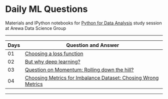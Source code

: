 
# Daily ML Questions 

Materials and IPython notebooks for [Python for Data Analysis](https://wesmckinney.com/book/python-basics.html) study session at Arewa Data Science Group
****


| Days  |  Question and Answer  |
| ------------- | ------------- |
| 01   | [ Choosing a loss function](https://github.com/shmuhammad2004/dailyml/blob/main/daily_0002) | 
| 02   |  [But why deep learning?](https://github.com/shmuhammad2004/dailyml/blob/main/daily_0001)  |
| 03   |  [Question on Momentum: Rolling down the hill?](https://github.com/shmuhammad2004/dailyml/blob/main/daily_0003)  |
| 04  |  [Choosing Metrics for Imbalance Dataset: Chosing Wrong Metrics](https://github.com/shmuhammad2004/dailyml/blob/main/daily_0004)  |
****